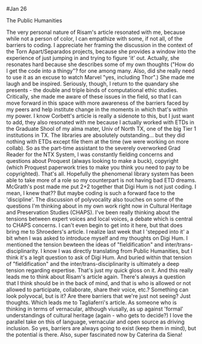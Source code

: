 #Jan 26

The Public Humanities 

The very personal nature of Risam's article resonated with me, because while not a person of color, I can empathize with some, if not all, of the barriers to coding. I appreciate her framing the discussion in the context of the Torn Apart/Separados projects, because she provides a window into the experience of just jumping in and trying to figure 'it' out. Actually, she resonates hard because she describes some of my own thoughts ("How do I get the code into a thingy"? for one among many. Also, did she really need to use it as an excuse to watch Marvel "yes, including Thor".) She made me laugh and be inspired. Seriously, though, I return to the quandary she presents - the double and triple binds of computational ethic studies. Critically, she made me aware of these issues in the field, so that I can move forward in this space with more awareness of the barriers faced by my peers and help institute change in the moments in which that's within my power. 
I know Corbett's article is really a sidenote to this, but I just want to add, they also resonated with me because I actually worked with ETDs in the Graduate Shool of my alma mater, Univ of North TX, one of the big Tier 1 institutions in TX. The libraries are absolutely outstanding... but they did nothing with ETDs except file them at the time (we were working on more collab). So as the part-time assistant to the severely overworked Grad Reader for the NTX System, I was constantly fielding concerns and questions about Proquest (always looking to make a buck), copyright (which Proquest paperwork tries to make you think you need to pay to be copyrighted). That's all. Hopefully the phenomenal library system has been able to take more of a role so my counterpart is not having bad ETD dreams. 
McGrath's post made me put 2+2 together that Digi Hum is not just coding. I mean, I knew that?? But maybe coding is such a forward face to the 'discipline'. The discussion of polyvocality also touches on some of the questions I'm thinking about in my own work right now in Cultural Heritage and Preservation Studies (CHAPS). I've been really thinking about the tensions between expert voices and local voices, a debate which is central to CHAPS concerns. I can't even begin to get into it here, but that does bring me to Shroeders's article. I realize last week that I 'stepped into it' a bit when I was asked to introduce myself and my thoughts on Digi Hum. I mentioned the tension bewteen the ideas of "fieldification" and inter/trans-disciplinarity. I know I was directly translating from Public Humanities, but I think it's a legit question to ask of Digi Hum. And buried within that tension of "fieldification" and the inter/trans-disciplinarity is ultimately a deep tension regarding expertise. That's just my quick gloss on it. And this really leads me to think about Risam's article again. There's always a question that I think should be in the back of mind, and that is who is allowed or not allowed to participate, collaborate, share their voice, etc.? Something can look polyvocal, but is it? Are there barriers that we're just not seeing? Just thoughts. 
Which leads me to Tagliaferri's article. As someone who is thinking in terms of vernacular, although viusally, as up against 'formal' understandings of cultural heritage (again - who gets to decide?) I love the parallel take on this of language, vernacular and open source as driving inclusion. So yes, barriers are always going to exist (keep them in mind), but the potential is there.  Also, super fascinated now by Caterina da Siena!